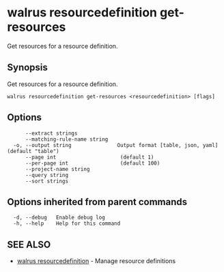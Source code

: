 # walrus resourcedefinition get-resources

Get resources for a resource definition.

## Synopsis

Get resources for a resource definition.

```
walrus resourcedefinition get-resources <resourcedefinition> [flags]
```

## Options

```
      --extract strings             
      --matching-rule-name string   
  -o, --output string               Output format [table, json, yaml] (default "table")
      --page int                     (default 1)
      --per-page int                 (default 100)
      --project-name string         
      --query string                
      --sort strings                
```

## Options inherited from parent commands

```
  -d, --debug   Enable debug log
  -h, --help    Help for this command
```

## SEE ALSO

* [walrus resourcedefinition](walrus_resourcedefinition)	 - Manage resource definitions

